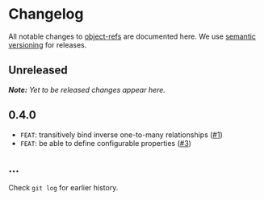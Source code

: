 # Changelog

All notable changes to [object-refs](https://github.com/bpmn-io/object-refs) are documented here. We use [semantic versioning](http://semver.org/) for releases.

## Unreleased

___Note:__ Yet to be released changes appear here._

## 0.4.0

* `FEAT`: transitively bind inverse one-to-many relationships ([#1](https://github.com/bpmn-io/object-refs/issues/1))
* `FEAT`: be able to define configurable properties ([#3](https://github.com/bpmn-io/object-refs/issues/3))

## ...

Check `git log` for earlier history.